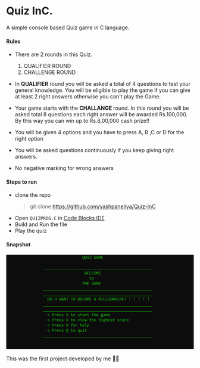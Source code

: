 # Quiz InC.
A simple console based Quiz game in C language. 

#### Rules
 - There are 2 rounds in this Quiz.
     1. QUALIFIER ROUND 
     2. CHALLENGE ROUND

 - In **QUALIFIER** round you will be asked a total of 4 questions to test your general knowledge. You will be eligible to play the game if you can give at least 2 right answers otherwise you can't play the Game.

 - Your game starts with the **CHALLANGE** round. In this round you will be asked total 8 questions each right answer will be awarded Rs.100,000. By this way you can win up to Rs.8,00,000 cash prize!!

 - You will be given 4 options and you have to press A, B ,C or D for the right option
 - You will be asked questions continuously if you keep giving right answers.
 - No negative marking for wrong answers

#### Steps to run 
 - clone the repo
    >git clone https://github.com/yashpaneliya/Quiz-InC    
 - Open ```QUIZPROG.C``` in [Code Blocks IDE](https://www.codeblocks.org/downloads/)
 - Build and Run the file
 - Play the quiz

#### Snapshot
![](https://github.com/yashpaneliya/Quiz-InC/blob/main/Menu.png)

This was the first project developed by me 🤩🚀
